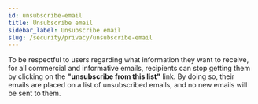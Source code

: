 ```yaml
---
id: unsubscribe-email
title: Unsubscribe email
sidebar_label: Unsubscribe email
slug: /security/privacy/unsubscribe-email
---
```


To be respectful to users regarding what information they want to receive,
for all commercial and informative emails, recipients can stop getting them by clicking on the
**"unsubscribe from this list"** link. By doing so, their emails are placed on a list of
unsubscribed emails, and no new emails will be sent to them.
